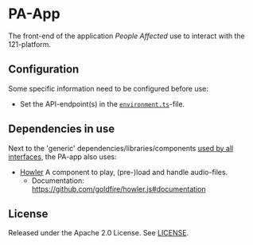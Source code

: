 # PA-App

The front-end of the application _People Affected_ use to interact with the 121-platform.

## Configuration

Some specific information need to be configured before use:

- Set the API-endpoint(s) in the [`environment.ts`](./src/environments/environment.ts)-file.

## Dependencies in use

Next to the 'generic' dependencies/libraries/components [used by all interfaces](../README.md#Dependencies-in-use), the PA-app also uses:

- [Howler](https://howlerjs.com/)
  A component to play, (pre-)load and handle audio-files.
  - Documentation: <https://github.com/goldfire/howler.js#documentation>

## License

Released under the Apache 2.0 License. See [LICENSE](LICENSE).
